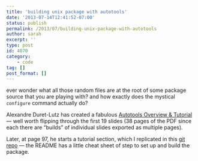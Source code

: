 ```yaml
---
title: 'building unix package with autotools'
date: '2013-07-14T12:41:52-07:00'
status: publish
permalink: /2013/07/building-unix-package-with-autotools
author: sarah
excerpt: ''
type: post
id: 4070
category:
    - code
tag: []
post_format: []
---
```

ever wonder what all those random files are at the root of some package source that you are playing with? and how exactly does the mystical `configure` command actually do?

Alexandre Duret-Lutz has created a fabulous [Autotools Overview &amp; Tutorial](http://www.lrde.epita.fr/~adl/dl/autotools.pdf) — well worth flipping through the first 19 slides (38 pages of the PDF since each there are “builds” of individual slides exported as multiple pages).

Later, at page 97, he starts a tutorial section, which I replicated in this [git repo](https://github.com/ultrasaurus/hello-autotools) — the README has a little cheat sheet of step to set up and build the package.
